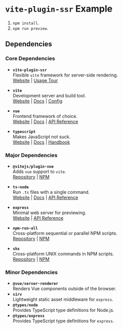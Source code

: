 # `vite-plugin-ssr` Example

1. `npm install`.
2. `npm run preview`.


## Dependencies
### Core Dependencies

- **`vite-plugin-ssr`**  
  Flexible `vite` framework for server-side rendering.  
  [Website](https://vite-plugin-ssr.com) |
  [Usage Tour](https://vite-plugin-ssr.com/vue-tour)

- **`vite`**  
  Development server and build tool.  
  [Website](https://vitejs.dev) |
  [Docs](https://vitejs.dev/guide) |
  [Config](https://vitejs.dev/config)

- **`vue`**  
  Frontend framework of choice.  
  [Website](https://vuejs.org) |
  [Docs](https://vuejs.org/guide/introduction.html) |
  [API Reference](https://vuejs.org/api)

- **`typescript`**  
  Makes JavaScript not suck.  
  [Website](https://www.typescriptlang.org) |
  [Docs](https://www.typescriptlang.org/docs) |
  [Handbook](https://www.typescriptlang.org/docs/handbook/intro.html)


### Major Dependencies

- **`@vitejs/plugin-vue`**  
  Adds `vue` support to `vite`.  
  [Repository](https://github.com/vitejs/vite/tree/main/packages/plugin-vue) |
  [NPM](https://www.npmjs.com/package/@vitejs/plugin-vue)

- **`ts-node`**  
  Run `.ts` files with a single command.  
  [Website](https://typestrong.org/ts-nodes) |
  [Docs](https://typestrong.org/ts-node/docs) |
  [API Reference](https://typestrong.org/ts-node/api)

- **`express`**  
  Minimal web server for previewing.  
  [Website](https://expressjs.com) |
  [API Reference](https://expressjs.com/en/4x/api.html)

- **`npm-run-all`**  
  Cross-platform sequential or parallel NPM scripts.  
  [Repository](https://github.com/mysticatea/npm-run-all) |
  [NPM](https://www.npmjs.com/package/npm-run-all)

- **`shx`**  
  Cross-platform UNIX commands in NPM scripts.  
  [Repository](https://github.com/shelljs/shx) |
  [NPM](https://www.npmjs.com/package/shx)


### Minor Dependencies

- **`@vue/server-renderer`**  
  Renders Vue components outside of the browser.
- **`sirv`**  
  Lightweight static asset middleware for `express`.
- **`@types/node`**  
  Provides TypeScript type definitions for Node.js.
- **`@types/express`**  
  Provides TypeScript type definitions for `express`.

